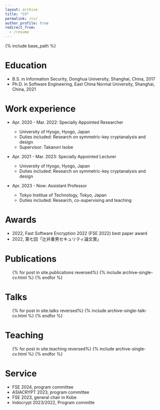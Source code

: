 ```yaml
---
layout: archive
title: "CV"
permalink: /cv/
author_profile: true
redirect_from:
  - /resume
---
```


{% include base_path %}

Education
======
* B.S.  in Information Security, Donghua University, Shanghai, China, 2017
* Ph.D. in Software Engineering, East China Normal University, Shanghai, China, 2021

Work experience
======
* Apr. 2020 - Mar. 2022: Specially Appointed Researcher
  * University of Hyogo, Hyogo, Japan
  * Duties included: Research on symmetric-key cryptanalysis and design
  * Supervisor: Takanori Isobe

* Apr. 2021 - Mar. 2023: Specially Appointed Lecturer
  * University of Hyogo, Hyogo, Japan
  * Duties included: Research on symmetric-key cryptanalysis and design

* Apr. 2023 - Now: Assistant Professor
  * Tokyo Institue of Technology, Tokyo, Japan
  * Duties included: Research, co-supervising and teaching
  
Awards
======
* 2022, Fast Software Encryption 2022 (FSE 2022) best paper award
* 2022, 第七回「辻井重男セキュリティ論文賞」


Publications
======
  <ul>{% for post in site.publications reversed%}
    {% include archive-single-cv.html %}
  {% endfor %}</ul>
  
Talks
======
  <ul>{% for post in site.talks reversed%}
    {% include archive-single-talk-cv.html %}
  {% endfor %}</ul>
  
Teaching
======
  <ul>{% for post in site.teaching reversed%}
    {% include archive-single-cv.html %}
  {% endfor %}</ul>
  
Service
======
* FSE 2024, program committee
* ASIACRYPT 2023, program committee
* FSE 2023, general chair in Kobe
* Indocrypt 2023/2022, Program committe
